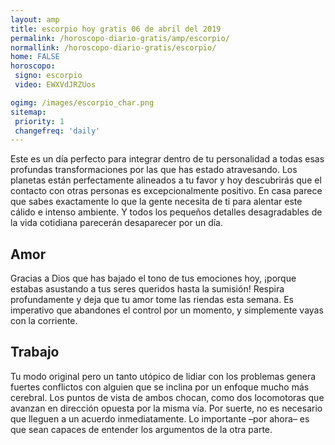 ```yaml
---
layout: amp
title: escorpio hoy gratis 06 de abril del 2019 
permalink: /horoscopo-diario-gratis/amp/escorpio/
normallink: /horoscopo-diario-gratis/escorpio/
home: FALSE
horoscopo:
 signo: escorpio
 video: EWXVdJRZUos

ogimg: /images/escorpio_char.png
sitemap:
 priority: 1
 changefreq: 'daily'
---
```



Este es un día perfecto para integrar dentro de tu personalidad a todas esas profundas transformaciones por las que has estado atravesando. Los planetas están perfectamente alineados a tu favor y hoy descubrirás que el contacto con otras personas es excepcionalmente positivo. En casa parece que sabes exactamente lo que la gente necesita de ti para alentar este cálido e intenso ambiente. Y todos los pequeños detalles desagradables de la vida cotidiana parecerán desaparecer por un día.

## Amor

Gracias a Dios que has bajado el tono de tus emociones hoy, ¡porque estabas asustando a tus seres queridos hasta la sumisión! Respira profundamente y deja que tu amor tome las riendas esta semana. Es imperativo que abandones el control por un momento, y simplemente vayas con la corriente.

## Trabajo

Tu modo original pero un tanto utópico de lidiar con los problemas genera fuertes conflictos con alguien que se inclina por un enfoque mucho más cerebral. Los puntos de vista de ambos chocan, como dos locomotoras que avanzan en dirección opuesta por la misma vía. Por suerte, no es necesario que lleguen a un acuerdo inmediatamente. Lo importante –por ahora– es que sean capaces de entender los argumentos de la otra parte.